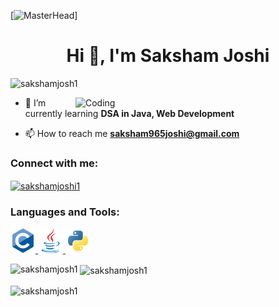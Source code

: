 [![MasterHead]("https://user-images.githubusercontent.com/113350806/236842414-18101a37-92f5-4de7-a46d-eeaca6e16cbd.gif")]
<h1 align="center">Hi 👋, I'm Saksham Joshi</h1>
<p align="left"> <img src="https://komarev.com/ghpvc/?username=sakshamjosh1&label=Profile%20views&color=0e75b6&style=flat" alt="sakshamjosh1" /> </p>
<img align="right" alt="Coding" width="400" src="https://camo.githubusercontent.com/7de37139d0b4c1ce40865e799b446c0e963a3dd8fb68d239707237c40604fa3d/68747470733a2f2f63646e2e6472696262626c652e636f6d2f75736572732f3733303730332f73637265656e73686f74732f363538313234332f6176656e746f2e676966">

- 🌱 I’m currently learning **DSA in Java, Web Development**

- 📫 How to reach me **saksham965joshi@gmail.com**

<h3 align="left">Connect with me:</h3>
<p align="left">
<a href="https://www.leetcode.com/sakshamjoshi1" target="blank"><img align="center" src="https://raw.githubusercontent.com/rahuldkjain/github-profile-readme-generator/master/src/images/icons/Social/leet-code.svg" alt="sakshamjoshi1" height="30" width="40" /></a>
</p>

<h3 align="left">Languages and Tools:</h3>
<p align="left"> <a href="https://www.cprogramming.com/" target="_blank" rel="noreferrer"> <img src="https://raw.githubusercontent.com/devicons/devicon/master/icons/c/c-original.svg" alt="c" width="40" height="40"/> </a> <a href="https://www.java.com" target="_blank" rel="noreferrer"> <img src="https://raw.githubusercontent.com/devicons/devicon/master/icons/java/java-original.svg" alt="java" width="40" height="40"/> </a> <a href="https://www.python.org" target="_blank" rel="noreferrer"> <img src="https://raw.githubusercontent.com/devicons/devicon/master/icons/python/python-original.svg" alt="python" width="40" height="40"/> </a> </p>

<p><img align="left" src="https://github-readme-stats.vercel.app/api/top-langs?username=sakshamjosh1&show_icons=true&locale=en&layout=compact" alt="sakshamjosh1" /></p>

<p>&nbsp;<img align="center" src="https://github-readme-stats.vercel.app/api?username=sakshamjosh1&show_icons=true&locale=en" alt="sakshamjosh1" /></p>

<p><img align="center" src="https://github-readme-streak-stats.herokuapp.com/?user=sakshamjosh1&" alt="sakshamjosh1" /></p>

